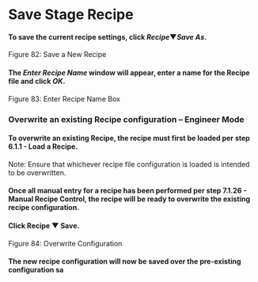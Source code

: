 # Save Stage Recipe

#### To save the current recipe settings, click _Recipe_▼_Save As_.



Figure 82: Save a New Recipe

#### The _Enter Recipe Name_ window will appear, enter a name for the Recipe file and click _OK_.

Figure 83: Enter Recipe Name Box

### Overwrite an existing Recipe configuration – Engineer Mode <a href="#_ref71287243" id="_ref71287243"></a>

#### To overwrite an existing Recipe, the recipe must first be loaded per step **6.1.1 - Load a Recipe.**

Note: Ensure that whichever recipe file configuration is loaded is intended to be overwritten.

#### Once all manual entry for a recipe has been performed per step **7.1.26 - Manual Recipe Control**, the recipe will be ready to overwrite the existing recipe configuration.

#### Click Recipe ▼ Save.



Figure 84: Overwrite Configuration

#### The new recipe configuration will now be saved over the pre-existing configuration sa

